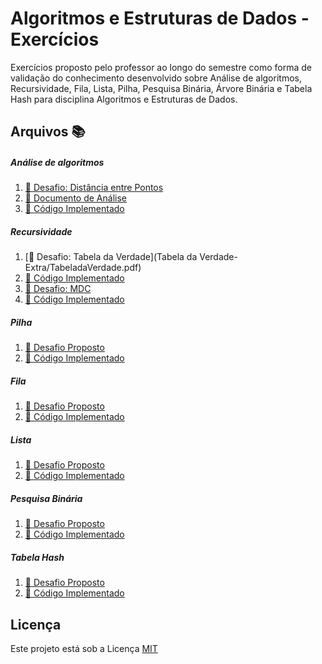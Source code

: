 # Algoritmos e Estruturas de Dados - Exercícios
Exercícios proposto pelo professor ao longo do semestre como forma de validação do conhecimento desenvolvido sobre Análise de algoritmos, Recursividade, Fila, Lista, Pilha, Pesquisa Binária, Árvore Binária e Tabela Hash para disciplina Algoritmos e Estruturas de Dados.

## Arquivos :books:

##### Análise de algoritmos
1. [:orange_book: Desafio: Distância entre Pontos](Analise-de-Algoritmo/Distancia-entre-Pontos.pdf)
1. [:blue_book: Documento de Análise](Analise-de-Algoritmo/Relatorio.pdf)
1. [:green_book: Código Implementado](Analise-de-Algoritmo/Program.cs)

##### Recursividade
1. [:orange_book: Desafio: Tabela da Verdade](Tabela da Verdade-Extra/TabeladaVerdade.pdf)
1. [:blue_book: Código Implementado](Program.cs)
1. [:orange_book: Desafio: MDC](MDC/MDC.pdf)
1. [:blue_book: Código Implementado](Program.cs)

##### Pilha
1. [:orange_book: Desafio Proposto](desafio.pdf)
1. [:blue_book: Código Implementado](codigo.cs)

##### Fila
1. [:orange_book: Desafio Proposto](desafio.pdf)
1. [:blue_book: Código Implementado](codigo.cs)

##### Lista
1. [:orange_book: Desafio Proposto](desafio.pdf)
1. [:blue_book: Código Implementado](codigo.cs)

##### Pesquisa Binária
1. [:orange_book: Desafio Proposto](desafio.pdf)
1. [:blue_book: Código Implementado](codigo.cs)

##### Tabela Hash
1. [:orange_book: Desafio Proposto](desafio.pdf)
1. [:blue_book: Código Implementado](codigo.cs)


## Licença
Este projeto está sob a Licença [MIT](LICENSE.md)
